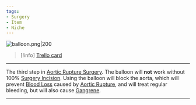 ```yaml
---
tags:
- Surgery
- Item
- Niche
---
```


![balloon.png\|200](/Items/Endovascular%20Balloon%20-%20Attachments/6718845db30472d958dd7ca9.png)

> [!info] [Trello card](https://trello.com/c/5k9vTeG8/106-endovascular-balloon)

---

The third step in [Aortic Rupture Surgery](../Procedures/Aortic%20Rupture%20Surgery.md). The balloon will **not** work without 100% [Surgery Incision](../Surgery/Surgery%20Incision.md). Using the balloon will block the aorta, which will prevent [Blood Loss](../Blood/Blood%20Loss.md) caused by [Aortic Rupture](../Torso/Aortic%20Rupture.md), and will treat regular bleeding, but will also cause [Gangrene](../Extremities/Gangrene.md).

---

